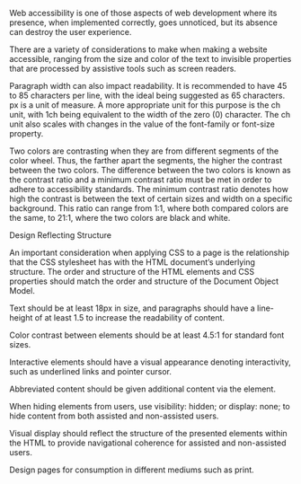 Web accessibility is one of those aspects of web development where its presence, when implemented correctly, goes unnoticed, but its absence can destroy the user experience.

There are a variety of considerations to make when making a website accessible, ranging from the size and color of the text to invisible properties that are processed by assistive tools such as screen readers.

Paragraph width can also impact readability. It is recommended to have 45 to 85 characters per line, with the ideal being suggested as 65 characters. px is a unit of measure. A more appropriate unit for this purpose is the ch unit, with 1ch being equivalent to the width of the zero (0) character. The ch unit also scales with changes in the value of the font-family or font-size property.

Two colors are contrasting when they are from different segments of the color wheel. Thus, the farther apart the segments, the higher the contrast between the two colors. The difference between the two colors is known as the contrast ratio and a minimum contrast ratio must be met in order to adhere to accessibility standards. The minimum contrast ratio denotes how high the contrast is between the text of certain sizes and width on a specific background. This ratio can range from 1:1, where both compared colors are the same, to 21:1, where the two colors are black and white.

Design Reflecting Structure

An important consideration when applying CSS to a page is the relationship that the CSS stylesheet has with the HTML document’s underlying structure. The order and structure of the HTML elements and CSS properties should match the order and structure of the Document Object Model.

Text should be at least 18px in size, and paragraphs should have a line-height of at least 1.5 to increase the readability of content.

Color contrast between elements should be at least 4.5:1 for standard font sizes.

Interactive elements should have a visual appearance denoting interactivity, such as underlined links and pointer cursor.

Abbreviated content should be given additional content via the <abbr> element.

When hiding elements from users, use visibility: hidden; or display: none; to hide content from both assisted and non-assisted users.

Visual display should reflect the structure of the presented elements within the HTML to provide navigational coherence for assisted and non-assisted users.

Design pages for consumption in different mediums such as print.
